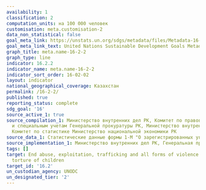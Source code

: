 ```yaml
---
availability: 1
classification: 2
computation_units: на 100 000 человек
customisation: meta.customisation-2
data_non_statistical: false
goal_meta_link: https://unstats.un.org/sdgs/metadata/files/Metadata-16-02-02.pdf
goal_meta_link_text: United Nations Sustainable Development Goals Metadata (pdf 1361kB)
graph_title: meta.name-16-2-2
graph_type: line
indicator: 16.2.2
indicator_name: meta.name-16-2-2
indicator_sort_order: 16-02-02
layout: indicator
national_geographical_coverage: Казахстан
permalink: /16-2-2/
published: true
reporting_status: complete
sdg_goal: '16'
source_active_1: true
source_compilation_1: Министерство внутренних дел РК, Комитет по правовой статистике
  и специальным учетам Генеральной прокуратуры РК, Министерство внутренних дел РК,
  Комитет по статистике Министерство национальной экономики РК
source_data_1: Статистические данные формы 1-М "О зарегистрированных уголовных правонарушениях"
source_implementation_1: Министерство внутренних дел РК, Генеральная прокуратура РК,
tags: []
target: End abuse, exploitation, trafficking and all forms of violence against and
  torture of children
target_id: '16.2'
un_custodian_agency: UNODC
un_designated_tier: '2'
---
```

